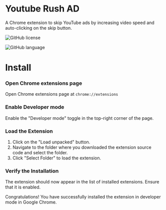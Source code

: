 
# Youtube Rush AD

A Chrome extension to skip YouTube ads by increasing video speed and auto-clicking on the skip button.


![GitHub license](https://img.shields.io/badge/license-MIT-blue.svg)

![GitHub language](https://img.shields.io/badge/Language-JavaScript-yellow.svg)

# Install

### Open Chrome extensions page
Open Chrome extensions page at ```chrome://extensions```

### Enable Developer mode
Enable the "Developer mode" toggle in the top-right corner of the page.

### Load the Extension
  1. Click on the "Load unpacked" button.
  2. Navigate to the folder where you downloaded the extension source code and select the folder.
  3. Click "Select Folder" to load the extension.

### Verify the Installation
The extension should now appear in the list of installed extensions. Ensure that it is enabled.

Congratulations! You have successfully installed the extension in developer mode in Google Chrome.
